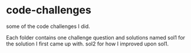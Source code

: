 # code-challenges

some of the code challenges I did.

Each folder contains one challenge question and solutions named sol1 for the solution I first came up with. sol2 for how I improved upon sol1.
